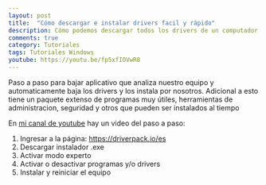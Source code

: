 ```yaml
---
layout: post
title:  "Cómo descargar e instalar drivers facil y rápido"
description: Cómo podemos descargar todos los drivers de un computador fácil, rápido y totalmente gratis  
comments: true
category: Tutoriales
tags: Tutoriales Windows
youtube: https://youtu.be/fp5xfIOVwR8
---
```

Paso a paso para bajar aplicativo que analiza nuestro equipo y automaticamente baja los drivers y los instala por nosotros. Adicional a esto tiene un paquete extenso de programas muy útiles, herramientas de administracion, seguridad y otros que pueden ser instalados al tiempo

En <a target="_blank" href="{{ page.youtube }}">mi canal de youtube</a> hay un video del paso a paso:

1. Ingresar a la página: <a target="_blank" href="https://driverpack.io/es">https://driverpack.io/es</a>
2. Descargar instalador .exe
3. Activar modo experto
4. Activar o desactivar programas y/o drivers
5. Instalar y reiniciar el equipo
